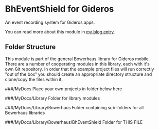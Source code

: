 BhEventShield for Gideros 
=========================

An event recording system for Gideros apps.

You can read more about this module in [my blog entry](http://bowerhaus.eu/blog/files/better_app_videos.html).

Folder Structure
----------------

This module is part of the general Bowerhaus library for Gideros mobile. There are a number of cooperating modules in this library, each with it's own Git repository. In order that the example project files will run correctly "out of the box" you should create an appropriate directory structure and clone/copy the files within it.

###/MyDocs
Place your own projects in folder below here

###/MyDocs/Library
Folder for library modules

###/MyDocs/Library/Bowerhaus
Folder containing sub-folders for all Bowerhaus libraries

###/MyDocs/Library/Bowerhaus/BhEventShield
Folder for THIS FILE

